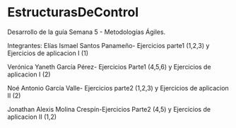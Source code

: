 # EstructurasDeControl
Desarrollo de la guía Semana 5 - Metodologías Ágiles.

Integrantes: 
Elías Ismael Santos Panameño- Ejercicios parte1 (1,2,3) y Ejercicios de aplicacion I (1)

Verónica Yaneth García Pérez- Ejercicios Parte1 (4,5,6) y Ejercicios de aplicacion I (2)

Noé Antonio García Valle- Ejercicios parte2 (1,2,3) y Ejercicios de aplicacion II (2)

Jonathan Alexis Molina Crespín-Ejercicios Parte2 (4,5) y Ejercicios de aplicacion II (1,2)
